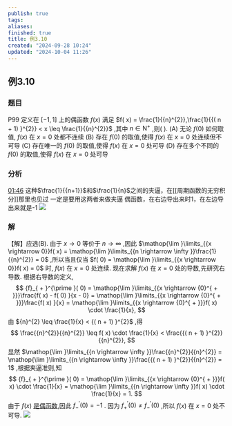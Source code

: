```yaml
---
publish: true
tags: 
aliases: 
finished: true
title: 例3.10
created: "2024-09-28 10:24"
updated: "2024-10-04 11:26"
---
```


## 例3.10
### 题目
P99 定义在 $\lbrack {-1,1}\rbrack$ 上的偶函数 $f( x)$ 满足 $f( x) = \frac{1}{{n}^{2}},\frac{1}{{( n + 1) }^{2}} < x \leq \frac{1}{{n}^{2}}$ ,其中 $n \in {\mathrm{N}}^{ + }$ ,则( ).
(A) 无论 $f( 0)$ 如何取值, $f( x)$ 在 $x = 0$ 处都不连续
(B) 存在 $f( 0)$ 的取值,使得 $f( x)$ 在 $x = 0$ 处连续但不可导
(C) 存在唯一的 $f( 0)$ 的取值,使得 $f( x)$ 在 $x = 0$ 处可导
(D) 存在多个不同的 $f( 0)$ 的取值,使得 $f( x)$ 在 $x = 0$ 处可导
### 分析
[01:46](https://www.bilibili.com/video/BV1Yw4m1a757?p=106&t=106.93901#t=01:46.94) 
这种$\frac{1}{{n+1}}$和$\frac{1}{n}$之间的夹逼，在[[周期函数的无穷积分]]那里也见过
一定是要用这两者来做夹逼
偶函数，在右边导出来时1，在左边导出来就是-1
![](https://s3.tebi.io/teyi/202409291712239.webp)
### 解
【解】应选(B).
由于 $x \rightarrow 0$ 等价于 $n \rightarrow \infty$ ,因此 $\mathop{\lim }\limits_{{x \rightarrow 0}}f( x) = \mathop{\lim }\limits_{{n \rightarrow \infty }}\frac{1}{{n}^{2}} = 0$ ,所以当且仅当 $f( 0) = \mathop{\lim }\limits_{{x \rightarrow 0}}f( x) = 0$ 时, $f( x)$ 在 $x = 0$ 处连续.
现在求解 $f( x)$ 在 $x = 0$ 处的导数,先研究右导数.
根据右导数的定义,
$$
{f}_{ + }^{\prime }( 0) = \mathop{\lim }\limits_{{x \rightarrow {0}^{ + }}}\frac{f( x) - f( 0) }{x - 0} = \mathop{\lim }\limits_{{x \rightarrow {0}^{ + }}}\frac{f( x) }{x} = \mathop{\lim }\limits_{{x \rightarrow {0}^{ + }}}f( x) \cdot \frac{1}{x},
$$
由 ${n}^{2} \leq \frac{1}{x} < {( n + 1) }^{2}$ ,得
$$
\frac{{n}^{2}}{{n}^{2}} \leq f( x) \cdot \frac{1}{x} < \frac{{( n + 1) }^{2}}{{n}^{2}},
$$
显然 $\mathop{\lim }\limits_{{n \rightarrow \infty }}\frac{{n}^{2}}{{n}^{2}} = \mathop{\lim }\limits_{{n \rightarrow \infty }}\frac{{( n + 1) }^{2}}{{n}^{2}} = 1$ ,根据夹逼准则,知
$$
{f}_{ + }^{\prime }( 0) = \mathop{\lim }\limits_{{x \rightarrow {0}^{ + }}}f( x) \cdot \frac{1}{x} = \mathop{\lim }\limits_{{n \rightarrow \infty }}f( x) \cdot \frac{1}{x} = 1.
$$
由于 $f( x)$ [是偶函数](https://www.bilibili.com/video/BV1hz421i7wg?t=1807.7),因此 ${f}_{ - }^{\prime }( 0) = - 1$ .
因为 ${f}_{ + }^{\prime }( 0) \neq {f}_{ - }^{\prime }( 0)$ ,所以 $f( x)$ 在 $x = 0$ 处不可导.
![](https://img.hwenyi.tech/202410041922423.webp)
